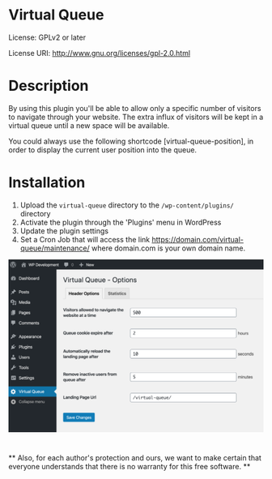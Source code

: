 # Virtual Queue
License: GPLv2 or later

License URI: http://www.gnu.org/licenses/gpl-2.0.html

# Description

By using this plugin you'll be able to allow only a specific number of visitors to navigate through your website.
The extra influx of visitors will be kept in a virtual queue until a new space will be available.

You could always use the following shortcode [virtual-queue-position], in order to display the current user position into the queue.

# Installation

1. Upload the `virtual-queue` directory to the `/wp-content/plugins/` directory
2. Activate the plugin through the 'Plugins' menu in WordPress
3. Update the plugin settings
4. Set a Cron Job that will access the link https://domain.com/virtual-queue/maintenance/ where domain.com is your own domain name.


![Alt text](screenshots/admin-settings.png?raw=true "Virtual Queue Settings")


#
** Also, for each author's protection and ours, we want to make certain that everyone understands that there is no warranty for this free software. **
